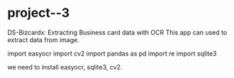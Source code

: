 # project--3
DS-Bizcardx: Extracting Business card data with OCR
This app can used to extract data from image.

import easyocr
import cv2
import pandas as pd
import re
import sqlite3

we need to install easyocr, sqlite3, cv2.

